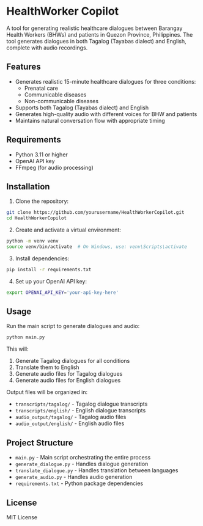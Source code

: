 # HealthWorker Copilot

A tool for generating realistic healthcare dialogues between Barangay Health Workers (BHWs) and patients in Quezon Province, Philippines. The tool generates dialogues in both Tagalog (Tayabas dialect) and English, complete with audio recordings.

## Features

- Generates realistic 15-minute healthcare dialogues for three conditions:
  - Prenatal care
  - Communicable diseases
  - Non-communicable diseases
- Supports both Tagalog (Tayabas dialect) and English
- Generates high-quality audio with different voices for BHW and patients
- Maintains natural conversation flow with appropriate timing

## Requirements

- Python 3.11 or higher
- OpenAI API key
- FFmpeg (for audio processing)

## Installation

1. Clone the repository:
```bash
git clone https://github.com/yourusername/HealthWorkerCopilot.git
cd HealthWorkerCopilot
```

2. Create and activate a virtual environment:
```bash
python -m venv venv
source venv/bin/activate  # On Windows, use: venv\Scripts\activate
```

3. Install dependencies:
```bash
pip install -r requirements.txt
```

4. Set up your OpenAI API key:
```bash
export OPENAI_API_KEY='your-api-key-here'
```

## Usage

Run the main script to generate dialogues and audio:
```bash
python main.py
```

This will:
1. Generate Tagalog dialogues for all conditions
2. Translate them to English
3. Generate audio files for Tagalog dialogues
4. Generate audio files for English dialogues

Output files will be organized in:
- `transcripts/tagalog/` - Tagalog dialogue transcripts
- `transcripts/english/` - English dialogue transcripts
- `audio_output/tagalog/` - Tagalog audio files
- `audio_output/english/` - English audio files

## Project Structure

- `main.py` - Main script orchestrating the entire process
- `generate_dialogue.py` - Handles dialogue generation
- `translate_dialogue.py` - Handles translation between languages
- `generate_audio.py` - Handles audio generation
- `requirements.txt` - Python package dependencies

## License

MIT License 